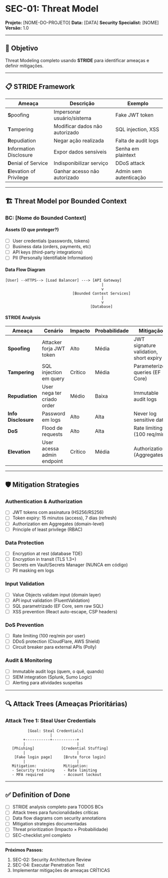 # SEC-01: Threat Model

**Projeto:** [NOME-DO-PROJETO]
**Data:** [DATA]
**Security Specialist:** [NOME]
**Versão:** 1.0

---

## 🎯 Objetivo

Threat Modeling completo usando **STRIDE** para identificar ameaças e definir mitigações.

---

## 📋 STRIDE Framework

| Ameaça | Descrição | Exemplo |
|--------|-----------|---------|
| **S**poofing | Impersonar usuário/sistema | Fake JWT token |
| **T**ampering | Modificar dados não autorizado | SQL injection, XSS |
| **R**epudiation | Negar ação realizada | Falta de audit logs |
| **I**nformation Disclosure | Expor dados sensíveis | Senha em plaintext |
| **D**enial of Service | Indisponibilizar serviço | DDoS attack |
| **E**levation of Privilege | Ganhar acesso não autorizado | Admin sem autenticação |

---

## 🏗️ Threat Model por Bounded Context

### BC: [Nome do Bounded Context]

#### Assets (O que proteger?)
- [ ] User credentials (passwords, tokens)
- [ ] Business data (orders, payments, etc)
- [ ] API keys (third-party integrations)
- [ ] PII (Personally Identifiable Information)

#### Data Flow Diagram

```
[User] --HTTPS--> [Load Balancer] ---> [API Gateway]
                                           |
                                           v
                              [Bounded Context Services]
                                           |
                                           v
                                      [Database]
```

#### STRIDE Analysis

| Ameaça | Cenário | Impacto | Probabilidade | Mitigação |
|--------|---------|---------|---------------|-----------|
| **Spoofing** | Attacker forja JWT token | Alto | Média | JWT signature validation, short expiry |
| **Tampering** | SQL injection em query | Crítico | Média | Parameterized queries (EF Core) |
| **Repudiation** | User nega ter criado order | Médio | Baixa | Immutable audit logs |
| **Info Disclosure** | Password em logs | Alto | Alta | Never log sensitive data |
| **DoS** | Flood de requests | Alto | Alta | Rate limiting (100 req/min) |
| **Elevation** | User acessa admin endpoint | Crítico | Média | Authorization (Aggregates) |

---

## 🛡️ Mitigation Strategies

### Authentication & Authorization
- [ ] JWT tokens com assinatura (HS256/RS256)
- [ ] Token expiry: 15 minutos (access), 7 dias (refresh)
- [ ] Authorization em Aggregates (domain-level)
- [ ] Principle of least privilege (RBAC)

### Data Protection
- [ ] Encryption at rest (database TDE)
- [ ] Encryption in transit (TLS 1.3+)
- [ ] Secrets em Vault/Secrets Manager (NUNCA em código)
- [ ] PII masking em logs

### Input Validation
- [ ] Value Objects validam input (domain layer)
- [ ] API input validation (FluentValidation)
- [ ] SQL parametrizado (EF Core, sem raw SQL)
- [ ] XSS prevention (React auto-escape, CSP headers)

### DoS Prevention
- [ ] Rate limiting (100 req/min por user)
- [ ] DDoS protection (CloudFlare, AWS Shield)
- [ ] Circuit breaker para external APIs (Polly)

### Audit & Monitoring
- [ ] Immutable audit logs (quem, o quê, quando)
- [ ] SIEM integration (Splunk, Sumo Logic)
- [ ] Alerting para atividades suspeitas

---

## 🔍 Attack Trees (Ameaças Prioritárias)

### Attack Tree 1: Steal User Credentials

```
          [Goal: Steal Credentials]
                    |
        +-----------+-----------+
        |                       |
   [Phishing]            [Credential Stuffing]
        |                       |
    [Fake login page]     [Brute force login]
        |                       |
   Mitigation:            Mitigation:
   - Security training    - Rate limiting
   - MFA required         - Account lockout
```

---

## ✅ Definition of Done

- [ ] STRIDE analysis completo para TODOS BCs
- [ ] Attack trees para funcionalidades críticas
- [ ] Data flow diagrams com security annotations
- [ ] Mitigation strategies documentadas
- [ ] Threat prioritization (Impacto × Probabilidade)
- [ ] SEC-checklist.yml completo

---

**Próximos Passos:**
1. SEC-02: Security Architecture Review
2. SEC-04: Executar Penetration Test
3. Implementar mitigações de ameaças CRÍTICAS
